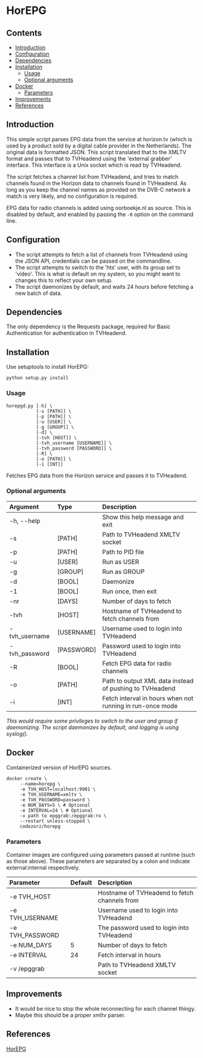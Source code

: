 # HorEPG

## Contents
* [Introduction](#Introduction)
* [Configuration](#Configuration)
* [Dependencies](#Dependencies)
* [Installation](#Installation)
    * [Usage](#Usage)
    * [Optional arguments](#Optional-arguments)
* [Docker](#Docker)
    * [Parameters](#Parameters)
* [Improvements](#Improvements)
* [References](#References)

## Introduction
This simple script parses EPG data from the service at horizon.tv (which is used by a product sold by a digital cable provider in the Netherlands). The original data is formatted JSON. This script translated that to the XMLTV format and passes that to TVHeadend using the 'external grabber' interface. This interface is a Unix socket which is read by TVHeadend.

The script fetches a channel list from TVHeadend, and tries to match channels found in the Horizon data to channels found in TVHeadend. As long as you keep the channel names as provided on the DVB-C network a match is very likely, and no configuration is required.

EPG data for radio channels is added using oorboekje.nl as source. This is disabled by default, and enabled by passing the `-R` option on the command line.

## Configuration
* The script attempts to fetch a list of channels from TVHeadend using the JSON API, credentials can be passed on the commandline.
* The script attempts to switch to the 'hts' user, with its group set to 'video'. This is what is default on my system, so you might want to changes this to reflect your own setup.
* The script daemonizes by default, and waits 24 hours before fetching a new batch of data.

## Dependencies
The only dependency is the Requests package, required for Basic Authentication for authentication in TVHeadend.

## Installation
Use setuptools to install HorEPG:

`python setup.py install`

### Usage
````
horepgd.py [-h] \
           [-s [PATH]] \
           [-p [PATH]] \
           [-u [USER]] \
           [-g [GROUP]] \
           [-d] \
           [-tvh [HOST]] \
           [-tvh_username [USERNAME]] \
           [-tvh_password [PASSWORD]] \
           [-R] \
           [-o [PATH]] \
           [-i [INT]]
````

Fetches EPG data from the Horizon service and passes it to TVHeadend.

### Optional arguments
| Argument       | Type       | Description                                               |
| :------------- | :--------- | :-------------------------------------------------------- |
|  -h, --help    |            | Show this help message and exit                           |
|  -s            | [PATH]     | Path to TVHeadend XMLTV socket                            |
|  -p            | [PATH]     | Path to PID file                                          |
|  -u            | [USER]     | Run as USER                                               |
|  -g            | [GROUP]    | Run as GROUP                                              |
|  -d            | [BOOL]     | Daemonize                                                 |
|  -1            | [BOOL]     | Run once, then exit                                       |
|  -nr           | [DAYS]     | Number of days to fetch                                   |
|  -tvh          | [HOST]     | Hostname of TVHeadend to fetch channels from              |
|  -tvh_username | [USERNAME] | Username used to login into TVHeadend                     |
|  -tvh_password | [PASSWORD] | Password used to login into TVHeadend                     |
|  -R            | [BOOL]     | Fetch EPG data for radio channels                         |
|  -o            | [PATH]     | Path to output XML data instead of pushing to TVHeadend   |
|  -i            | [INT]      | Fetch interval in hours when not running in run-once mode |

_This would require some privileges to switch to the user and group if daemonizing. The script daemonizes by default, and logging is using syslog()._

## Docker
Containerized version of HorEPG sources.

````
docker create \
     --name=horepg \
     -e TVH_HOST=localhost:9981 \
     -e TVH_USERNAME=xmltv \
     -e TVH_PASSWORD=password \
     -e NUM_DAYS=5 \ # Optional
     -e INTERVAL=24 \ # Optional
     -v path to epggrab:/epggrab:ro \
     --restart unless-stopped \
     codezorz/horepg
````

### Parameters
Container images are configured using parameters passed at runtime (such as those above). These parameters are separated by a colon and indicate external:internal respectively.

| Parameter       | Default | Description                                  |
| :---------------| :------ | :------------------------------------------- |
| -e TVH_HOST     |         | Hostname of TVHeadend to fetch channels from |
| -e TVH_USERNAME |         | Username used to login into TVHeadend        |
| -e TVH_PASSWORD |         | The password used to login into TVHeadend    |
| -e NUM_DAYS     | 5       | Number of days to fetch                      |
| -e INTERVAL     | 24      | Fetch interval in hours                      |
| -v /epggrab     |         | Path to TVHeadend XMLTV socket               |

## Improvements
- It would be nice to stop the whole reconnecting for each channel thingy.
- Maybe this should be a proper xmltv parser.

## References
[HorEPG](https://github.com/beralt/horepg)
